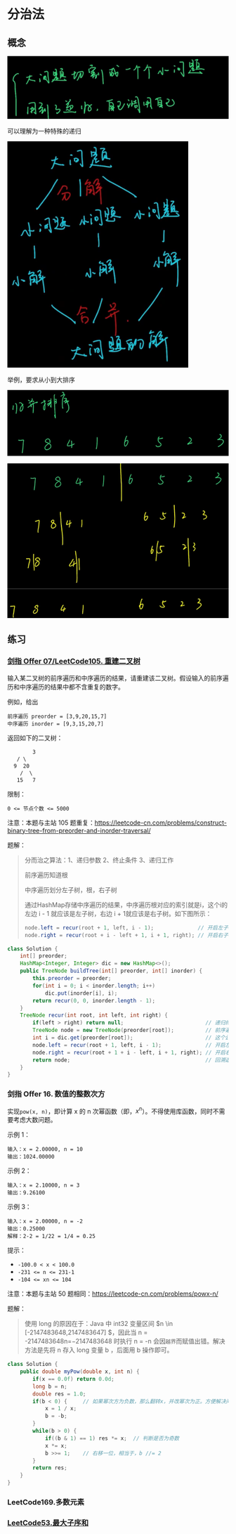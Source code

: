 # 分治法

## 概念

![image-20210513112624090](images/image-20210513112624090.png)

可以理解为一种特殊的递归

![image-20210513112702556](images/image-20210513112702556.png)

举例，要求从小到大排序

![image-20210513112737790](images/image-20210513112737790.png)



![image-20210513112840294](images/image-20210513112840294.png)

## 练习

### [剑指 Offer 07/LeetCode105. 重建二叉树](https://leetcode-cn.com/leetbook/read/illustration-of-algorithm/99lxci/)

输入某二叉树的前序遍历和中序遍历的结果，请重建该二叉树。假设输入的前序遍历和中序遍历的结果中都不含重复的数字。

例如，给出

```
前序遍历 preorder = [3,9,20,15,7]
中序遍历 inorder = [9,3,15,20,7]
```

返回如下的二叉树：

    		3
       / \
      9  20
        /  \
       15   7

限制：

`0 <= 节点个数 <= 5000`

注意：本题与主站 105 题重复：https://leetcode-cn.com/problems/construct-binary-tree-from-preorder-and-inorder-traversal/

题解：

> 分而治之算法：1、递归参数	2、终止条件	3、递归工作
>
> 前序遍历知道根
>
> 中序遍历划分左子树，根，右子树
>
> 通过HashMap存储中序遍历的结果，中序遍历根对应的索引就是i，这个i的左边 i - 1 就应该是左子树，右边 i + 1就应该是右子树。如下图所示：
>
> ```java
> node.left = recur(root + 1, left, i - 1);              // 开启左子树递归
> node.right = recur(root + i - left + 1, i + 1, right); // 开启右子树递归
> ```
>
> 

```java
class Solution {
    int[] preorder;
    HashMap<Integer, Integer> dic = new HashMap<>();
    public TreeNode buildTree(int[] preorder, int[] inorder) {
        this.preorder = preorder;
        for(int i = 0; i < inorder.length; i++)
            dic.put(inorder[i], i);
        return recur(0, 0, inorder.length - 1);
    }
    TreeNode recur(int root, int left, int right) {
        if(left > right) return null;                          // 递归终止
        TreeNode node = new TreeNode(preorder[root]);          // 前序遍历的第一个肯定是根节点，所以建立根节点
        int i = dic.get(preorder[root]);                       // 这个i就是索引（由中序遍历得到）。划分根节点、左子树、右子树
        node.left = recur(root + 1, left, i - 1);              // 开启左子树递归，这里的根应该是原始二叉树根左右的“左”。
        node.right = recur(root + 1 + i - left, i + 1, right); // 开启右子树递归，这里的根应该是原始二叉树根左右的“右” ， i -left是左子树的大小
        return node;                                           // 回溯返回根节点
    }
}
```



### 剑指 Offer 16. 数值的整数次方

实现` pow(x, n) `，即计算 x 的 n 次幂函数（即，$x^n$）。不得使用库函数，同时不需要考虑大数问题。

示例 1：

```
输入：x = 2.00000, n = 10
输出：1024.00000
```

示例 2：

```
输入：x = 2.10000, n = 3
输出：9.26100
```

示例 3：

```
输入：x = 2.00000, n = -2
输出：0.25000
解释：2-2 = 1/22 = 1/4 = 0.25
```


提示：

- `-100.0 < x < 100.0`
- `-231 <= n <= 231-1`
- `-104 <= xn <= 104`

注意：本题与主站 50 题相同：https://leetcode-cn.com/problems/powx-n/

题解：

>使用 long 的原因在于：Java 中 int32 变量区间 $n \in [-2147483648,2147483647] $，因此当 n = -2147483648n=−2147483648 时执行 n = -n 会因`越界`而赋值出错。解决方法是先将 n 存入 long 变量 b ，后面用 b 操作即可。

```java
class Solution {
    public double myPow(double x, int n) {
        if(x == 0.0f) return 0.0d;
        long b = n;
        double res = 1.0;
        if(b < 0) {		// 如果幂次方为负数，那么翻转x，并改幂次为正。方便解决问题
            x = 1 / x;
            b = -b;
        }
        while(b > 0) {
            if((b & 1) == 1) res *= x;	// 判断是否为奇数
            x *= x;
            b >>= 1;	// 右移一位，相当于，b //= 2
        }
        return res;
    }
}
```



### LeetCode169.多数元素

### [LeetCode53.最大子序和](https://leetcode-cn.com/problems/maximum-subarray) 







